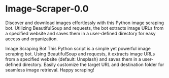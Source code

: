 # Image-Scraper-0.0
Discover and download images effortlessly with this Python image scraping bot. Utilizing BeautifulSoup and requests, the bot extracts image URLs from a specified website and saves them in a user-defined directory for easy access and organization.

Image Scraping Bot
This Python script is a simple yet powerful image scraping bot. Using BeautifulSoup and requests, it extracts image URLs from a specified website (default: Unsplash) and saves them in a user-defined directory. Easily customize the target URL and destination folder for seamless image retrieval. Happy scraping!
